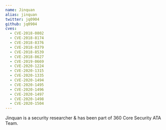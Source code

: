 ```yaml
---
name: Jinquan
alias: jinquan
twitter: jq0904
github: jq0904
cves:
  - CVE-2018-0802
  - CVE-2018-8174
  - CVE-2018-8376
  - CVE-2018-8379
  - CVE-2018-8539
  - CVE-2018-8627
  - CVE-2019-0669
  - CVE-2020-1224
  - CVE-2020-1315
  - CVE-2020-1335
  - CVE-2020-1494
  - CVE-2020-1495
  - CVE-2020-1496
  - CVE-2020-1497
  - CVE-2020-1498
  - CVE-2020-1504
---
```

Jinquan is a security researcher & has been part of 360 Core Security ATA Team.
